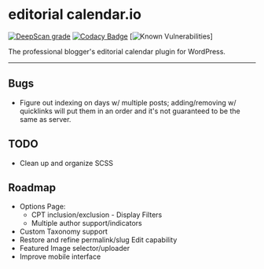 # editorial calendar.io

[![DeepScan grade](https://deepscan.io/api/teams/13521/projects/16500/branches/356708/badge/grade.svg)](https://deepscan.io/dashboard#view=project&tid=13521&pid=16500&bid=356708)
[![Codacy Badge](https://app.codacy.com/project/badge/Grade/30d73f826c774f6ba8437003efef22b2)](https://www.codacy.com?utm_source=github.com&utm_medium=referral&utm_content=roundhousedesigns/calendario&utm_campaign=Badge_Grade)
[![Known Vulnerabilities](https://snyk.io/test/github/roundhousedesigns/calendario/badge.svg)]

The professional blogger's editorial calendar plugin for WordPress.

---

## Bugs

-   Figure out indexing on days w/ multiple posts; adding/removing w/ quicklinks will put them in an order and it's not guaranteed to be the same as server.

## TODO

-   Clean up and organize SCSS

## Roadmap

-   Options Page:
    -   CPT inclusion/exclusion - Display Filters
    -   Multiple author support/indicators
-   Custom Taxonomy support
-   Restore and refine permalink/slug Edit capability
-   Featured Image selector/uploader
-   Improve mobile interface
